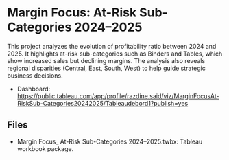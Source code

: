 # Margin Focus: At-Risk Sub-Categories 2024–2025

This project analyzes the evolution of profitability ratio between 2024 and 2025. It highlights at-risk sub-categories such as Binders and Tables, which show increased sales but declining margins. The analysis also reveals regional disparities (Central, East, South, West) to help guide strategic business decisions.

- Dashboard: https://public.tableau.com/app/profile/razdine.said/viz/MarginFocusAt-RiskSub-Categories20242025/Tableaudebord1?publish=yes

## Files
- Margin Focus_ At-Risk Sub-Categories 2024–2025.twbx: Tableau workbook package.
